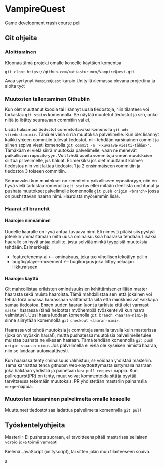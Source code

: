 # VampireQuest

Game development crash course peli

## Git ohjeita

### Aloittaminen

Kloonaa tämä projekti omalle koneelle käyttäen komentoa 

``git clone https://github.com/matiasturunen/VampireQuest.git``

Avaa syntynyt `VampireQuest` kansio Unityllä olemassa olevana projektina ja aloita työt

### Muutosten tallentaminen Githubiin

Kun olet muuttanut koodia tai lisännyt uusia tiedostoja, niin tilanteen voi tarkastaa `git status` komennolla. Se näytää muutetut tiedostot ja sen, onko niitä jo lisätty seuraavaan commitiin vai ei.

Lisää haluamasi tiedostot commitoitavaksi komenolla `git add <tiedostonimi>`. Tämä ei vielä siirrä muutoksia palvelimelle.
Kun olet lisännyt kaikki yhteen commitiin tulevat tiedostot, niin tehdään varsinainen commit ja siihen sopiva viesti komenolla `git commit -m '<kuvaava-viesti-tähän>'`. Tämäkään ei vielä siirrä muutoksia palvelimelle, vaan ne menevät paikalliseen repositoryyn. Voit tehdä useita commiteja ennen muutoksien siirtua palvelimelle, jos haluat. Esimerkiksi jos olet muuttanut kolmea tiedostoa niin voit laittaa tiedostot 1 ja 2 ensimmäiseen commitiin ja tiedoston 3 toiseen commitiin.

Seuraavaksi kun muutokset on cimmitoitu paikalliseen repositoryyn, niin on hyvä vielä tarkistaa komenolla `git status` ettei mitään oleellista unohtunut ja pushata muutokset palvelimelle komennolla `git push origin <branch>` jossa <branch> on pushattavan haaran nimi. Haaroista myönemmin lisää.

### Haarat eli branchit

#### Haarojen nimeäminen

Uudelle haaralle on hyvä antaa kuvaava nimi. Eli nimestä pitäisi siis pystyä jotenkin ymmärtämään mitä uusia ominaisuuksia haarassa tehdään. Lisäksi haaralle on hyvä antaa etuliite, josta selviää minkä tyyppisiä muutoksia tehdään. Esimerkkejä:

- feature/enemy-ai <-- ominaisuus, joka tuo vihollisen tekoälyn peliin
- bugfix/player-movement <-- bugikorjaus joka liittyy pelaajan liikkumiseen

#### Haarojen käyttö

Git mahdollistaa erilaisten ominaisuuksien kehittämisen erillään master haarasta sekä muista haaroista. Tämä mahdollistaa sen, että jokainen voi tehdä töitä omassa haarassaan välittämättä siitä että muokkaisivat vaikkapa samaa tiedostoa.
Ennen uuden haaran luontia tarkista että olet varmasti `master` haarassa (tämä helpottaa myöhempää työskentelyä kun haara valmistuu). Uusi haara luodaan komenolla `git branch <haaran-nimi>` ja sinne siirrytään komennolla `git checkout <haaran-nimi>`.

Haarassa voi tehdä muutoksia ja commiteja samalla tavalla kuin masterissa (joka on myöskin haara!), mutta pushatessa muutoksia palvelimelle tulee muistaa pushata ne oikeaan haaraan. Tämä tehdään komennolla `git push origin <haaran-nimi>`. Jos palvelimella ei vielä ole kyseisen nimistä haaraa, niin se luodaan automaattisesti.

Kun haarassa tehty ominaisuus valmistuu, se voidaan yhdistää masteriin. Tämä kannattaa tehdä githubin web-käyttöliittymästä siirtymällä haaraan joka halutaan yhdistää ja painetaan `New pull request` nappia. Kun pullrequest(PR) on tehty, muut voivat kommentoida sitä ja pyytää tarvittaessa tekemään muutoksia. PR yhdistetään masteriin painamalla `merge`-nappia.

### Muutosten lataaminen palvelimelta omalle koneelle

Muuttuneet tiedostot saa ladattua palvelimelta komennolla `git pull`

## Työskentelyohjeita

Masteriin EI pushata suoraan, eli tavoitteena pitää masterissa sellainen versio joka toimii varmasti

Kielenä JavaScript (unityscript), tai sitten jokin muu tilanteeseen sopiva.



a
